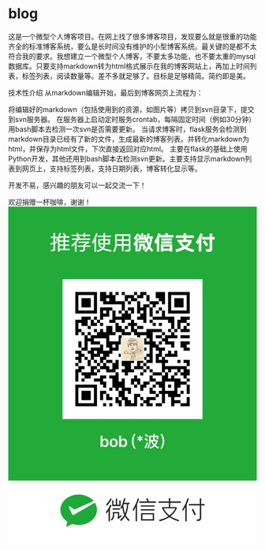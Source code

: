 blog
====

这是一个微型个人博客项目。在网上找了很多博客项目，发现要么就是很重的功能齐全的标准博客系统，要么是长时间没有维护的小型博客系统。最关键的是都不太符合我的要求。我想建立一个微型个人博客，不要太多功能，也不要太重的mysql数据库。只要支持markdown转为html格式展示在我的博客网站上，再加上时间列表，标签列表，阅读数量等。差不多就足够了。目标是足够精简。简约即是美。

技术性介绍
从markdown编辑开始，最后到博客网页上流程为：

将编辑好的markdown（包括使用到的资源，如图片等）拷贝到svn目录下，提交到svn服务器。
在服务器上启动定时服务crontab，每隔固定时间（例如30分钟）用bash脚本去检测一次svn是否需要更新。
当请求博客时，flask服务会检测到markdown目录已经有了新的文件，生成最新的博客列表。并转化markdown为html，并保存为html文件，下次直接返回对应html。
主要在flask的基础上使用Python开发，其他还用到bash脚本去检测svn更新。主要支持显示markdown列表到网页上，支持标签列表，支持日期列表，博客转化显示等。

开发不易，感兴趣的朋友可以一起交流一下！

欢迎捐赠一杯咖啡，谢谢！
![image](https://github.com/hotwheelsBo/blog/blob/master/thankyou.jpeg)